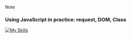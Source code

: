 > [!NOTE]
> ### Using JavaScript in practice: request, DOM, Class
> [![My Skills](https://skillicons.dev/icons?i=js)](https://skillicons.dev)
